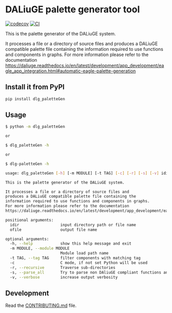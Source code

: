 
# DALiuGE palette generator tool

[![codecov](https://codecov.io/gh/ICRAR/dlg_paletteGen/branch/main/graph/badge.svg?token=dlg_paletteGen_token_here)](https://codecov.io/gh/ICRAR/dlg_paletteGen)
[![CI](https://github.com/ICRAR/dlg_paletteGen/actions/workflows/main.yml/badge.svg)](https://github.com/ICRAR/dlg_paletteGen/actions/workflows/main.yml)

This is the palette generator of the DALiuGE system.

It processes a file or a directory of source files and
produces a DALiuGE compatible palette file containing the
information required to use functions and components in graphs.
For more information please refer to the documentation
https://daliuge.readthedocs.io/en/latest/development/app_development/eagle_app_integration.html#automatic-eagle-palette-generation

## Install it from PyPI

```bash
pip install dlg_paletteGen
```

## Usage

```bash
$ python -m dlg_paletteGen

or

$ dlg_paletteGen -h

or

$ dlg-paletteGen -h

usage: dlg_paletteGen [-h] [-m MODULE] [-t TAG] [-c] [-r] [-s] [-v] idir ofile

This is the palette generator of the DALiuGE system.

It processes a file or a directory of source files and
produces a DALiuGE compatible palette file containing the
information required to use functions and components in graphs.
For more information please refer to the documentation
https://daliuge.readthedocs.io/en/latest/development/app_development/eagle_app_integration.html#automatic-eagle-palette-generation

positional arguments:
  idir                  input directory path or file name
  ofile                 output file name

optional arguments:
  -h, --help            show this help message and exit
  -m MODULE, --module MODULE
                        Module load path name
  -t TAG, --tag TAG     filter components with matching tag
  -c                    C mode, if not set Python will be used
  -r, --recursive       Traverse sub-directories
  -s, --parse_all       Try to parse non DAliuGE compliant functions and methods
  -v, --verbose         increase output verbosity

```

## Development

Read the [CONTRIBUTING.md](CONTRIBUTING.md) file.
